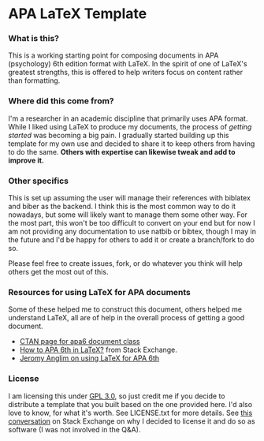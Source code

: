 # APA LaTeX Template

### What is this?
This is a working starting point for composing documents in APA (psychology) 6th edition format with LaTeX. In the spirit of one of LaTeX's greatest strengths, this is offered to help writers focus on content rather than formatting.

### Where did this come from?
I'm a researcher in an academic discipline that primarily uses APA format. While I liked using LaTeX to produce my documents, the process of *getting started* was becoming a big pain. I gradually started building up this template for my own use and decided to share it to keep others from having to do the same. **Others with expertise can likewise tweak and add to improve it.** 

### Other specifics
This is set up assuming the user will manage their references with biblatex and biber as the backend. I think this is the most common way to do it nowadays, but some will likely want to manage them some other way. For the most part, this won't be too difficult to convert on your end but for now I am not providing any documentation to use natbib or bibtex, though I may in the future and I'd be happy for others to add it or create a branch/fork to do so.

Please feel free to create issues, fork, or do whatever you think will help others get the most out of this. 

### Resources for using LaTeX for APA documents
Some of these helped me to construct this document, others helped me understand LaTeX, all are of help in the overall process of getting a good document.

* [CTAN page for apa6 document class](http://www.ctan.org/tex-archive/macros/latex/contrib/apa6)
* [How to APA 6th in LaTeX?](http://tex.stackexchange.com/questions/2628/how-to-apa-6th-in-latex) from Stack Exchange.
* [Jeromy Anglim on using LaTeX for APA 6th](http://jeromyanglim.blogspot.com/2010/03/apa-style-references-in-latex.html)


### License
I am licensing this under [GPL 3.0](http://www.gnu.org/licenses/gpl.html), so just credit me if you decide to distribute a template that you built based on the one provided here. I'd also love to know, for what it's worth. See LICENSE.txt for more details. See [this conversation](http://tex.stackexchange.com/questions/101439/what-license-for-releasing-latex-templates) on Stack Exchange on why I decided to license it and do so as software (I was not involved in the Q&A).
